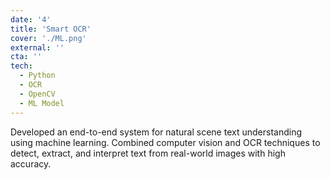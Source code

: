 ```yaml
---
date: '4'
title: 'Smart OCR'
cover: './ML.png'
external: ''
cta: ''
tech:
  - Python
  - OCR
  - OpenCV
  - ML Model
---
```


Developed an end-to-end system for natural scene text understanding using machine learning. Combined computer vision and OCR techniques to detect, extract, and interpret text from real-world images with high accuracy.
